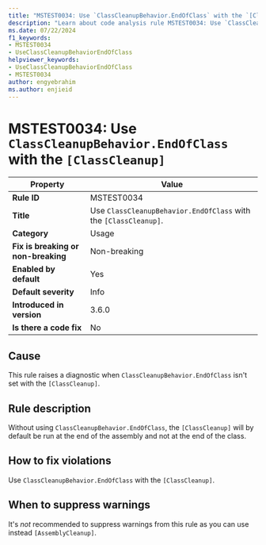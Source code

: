 ```yaml
---
title: "MSTEST0034: Use `ClassCleanupBehavior.EndOfClass` with the `[ClassCleanup]`."
description: "Learn about code analysis rule MSTEST0034: Use `ClassCleanupBehavior.EndOfClass` with the `[ClassCleanup]`."
ms.date: 07/22/2024
f1_keywords:
- MSTEST0034
- UseClassCleanupBehaviorEndOfClass
helpviewer_keywords:
- UseClassCleanupBehaviorEndOfClass
- MSTEST0034
author: engyebrahim
ms.author: enjieid
---
```

# MSTEST0034: Use `ClassCleanupBehavior.EndOfClass` with the `[ClassCleanup]`

| Property                            | Value                                                            |
|-------------------------------------|------------------------------------------------------------------|
| **Rule ID**                         | MSTEST0034                                                       |
| **Title**                           | Use `ClassCleanupBehavior.EndOfClass` with the `[ClassCleanup]`. |
| **Category**                        | Usage                                                            |
| **Fix is breaking or non-breaking** | Non-breaking                                                     |
| **Enabled by default**              | Yes                                                              |
| **Default severity**                | Info                                                             |
| **Introduced in version**           | 3.6.0                                                            |
| **Is there a code fix**             | No                                                               |

## Cause

This rule raises a diagnostic when `ClassCleanupBehavior.EndOfClass` isn't set with the `[ClassCleanup]`.

## Rule description

Without using  `ClassCleanupBehavior.EndOfClass`, the `[ClassCleanup]` will by default be run at the end of the assembly and not at the end of the class.

## How to fix violations

Use `ClassCleanupBehavior.EndOfClass` with the `[ClassCleanup]`.

## When to suppress warnings

It's _not_ recommended to suppress warnings from this rule as you can use instead `[AssemblyCleanup]`.
